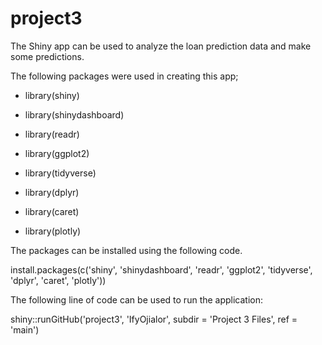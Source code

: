 # project3

The Shiny app can be used to analyze the loan prediction data and make some predictions.

The following packages were used in creating this app;

- library(shiny)

- library(shinydashboard)

- library(readr)

- library(ggplot2)

- library(tidyverse)

- library(dplyr)

- library(caret)

- library(plotly)

The packages can be installed using the following code.

install.packages(c('shiny', 'shinydashboard', 'readr', 'ggplot2', 'tidyverse', 'dplyr', 'caret', 'plotly'))

The following line of code can be used to run the application:

shiny::runGitHub('project3', 'IfyOjialor', subdir = 'Project 3 Files', ref = 'main')
